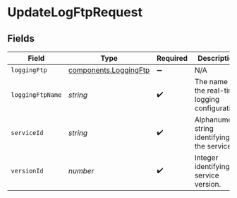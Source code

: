 # UpdateLogFtpRequest


## Fields

| Field                                                                 | Type                                                                  | Required                                                              | Description                                                           | Example                                                               |
| --------------------------------------------------------------------- | --------------------------------------------------------------------- | --------------------------------------------------------------------- | --------------------------------------------------------------------- | --------------------------------------------------------------------- |
| `loggingFtp`                                                          | [components.LoggingFtp](../../../sdk/models/components/loggingftp.md) | :heavy_minus_sign:                                                    | N/A                                                                   |                                                                       |
| `loggingFtpName`                                                      | *string*                                                              | :heavy_check_mark:                                                    | The name for the real-time logging configuration.                     | test-log-endpoint                                                     |
| `serviceId`                                                           | *string*                                                              | :heavy_check_mark:                                                    | Alphanumeric string identifying the service.                          | SU1Z0isxPaozGVKXdv0eY                                                 |
| `versionId`                                                           | *number*                                                              | :heavy_check_mark:                                                    | Integer identifying a service version.                                | 1                                                                     |